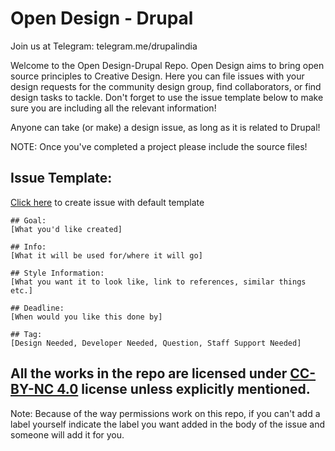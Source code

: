 # Open Design - Drupal

Join us at Telegram: telegram.me/drupalindia

Welcome to the Open Design-Drupal Repo. Open Design aims to bring open source principles to Creative Design. Here you can file issues with your design requests for the community design group, find collaborators, or find design tasks to tackle. Don't forget to use the issue template below to make sure you are including all the relevant information!

Anyone can take (or make) a design issue, as long as it is related to Drupal!

NOTE: Once you've completed a project please include the source files!

## Issue Template: 

[Click here](https://github.com/drupalhyderabad/OpenDesign/issues/new?body=%23%23%20Goal%3A%20%0A%5BWhat%20you%27d%20like%20created%5D%0A%0A%23%23%20Info%3A%20%0A%5BWhat%20it%20will%20be%20used%20for%2Fwhere%20it%20will%20go%5D%0A%0A%23%23%20Style%20Information%3A%20%0A%5BWhat%20you%20want%20it%20to%20look%20like%2C%20link%20to%20references%2C%20similar%20things%20etc.%5D%0A%0A%23%23%20Deadline%3A%20%0A%5BWhen%20would%20you%20like%20this%20done%20by%5D%0A%0A%23%23%20Tag%3A%20%0A%5BDesign%20Needed%2C%20Developer%20Needed%2C%20Question%2C%20Staff%20Support%20Needed%5D) to create issue with default template

```
## Goal: 
[What you'd like created]

## Info: 
[What it will be used for/where it will go]

## Style Information: 
[What you want it to look like, link to references, similar things etc.]

## Deadline: 
[When would you like this done by]

## Tag: 
[Design Needed, Developer Needed, Question, Staff Support Needed]
```
## All the works in the repo are licensed under [CC-BY-NC 4.0](http://creativecommons.org/licenses/by-nc/4.0/) license unless explicitly mentioned.

Note: Because of the way permissions work on this repo, if you can't add a label yourself indicate the label you want added in the body of the issue and someone will add it for you. 

